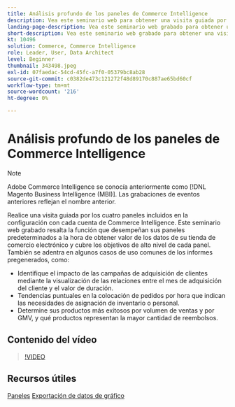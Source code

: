 ```yaml
---
title: Análisis profundo de los paneles de Commerce Intelligence
description: Vea este seminario web para obtener una visita guiada por los cuatro paneles incluidos en la configuración con cada cuenta de Commerce Intelligence.
landing-page-description: Vea este seminario web grabado para obtener una visita guiada por los cuatro paneles incluidos durante la configuración con cada cuenta de Commerce Intelligence.
short-description: Vea este seminario web grabado para obtener una visita guiada por los cuatro paneles incluidos durante la configuración con cada cuenta de Commerce Intelligence.
kt: 10496
solution: Commerce, Commerce Intelligence
role: Leader, User, Data Architect
level: Beginner
thumbnail: 343498.jpeg
exl-id: 07faedac-54cd-45fc-a7f0-05379bc8ab28
source-git-commit: c0382de473c121272f48d89170c887ae65bd60cf
workflow-type: tm+mt
source-wordcount: '216'
ht-degree: 0%

---
```


# Análisis profundo de los paneles de Commerce Intelligence

>[!NOTE]
>
>Adobe Commerce Intelligence se conocía anteriormente como [!DNL Magento Business Intelligence (MBI)]. Las grabaciones de eventos anteriores reflejan el nombre anterior.

Realice una visita guiada por los cuatro paneles incluidos en la configuración con cada cuenta de Commerce Intelligence. Este seminario web grabado resalta la función que desempeñan sus paneles predeterminados a la hora de obtener valor de los datos de su tienda de comercio electrónico y cubre los objetivos de alto nivel de cada panel. También se adentra en algunos casos de uso comunes de los informes pregenerados, como:

- Identifique el impacto de las campañas de adquisición de clientes mediante la visualización de las relaciones entre el mes de adquisición del cliente y el valor de duración.
- Tendencias puntuales en la colocación de pedidos por hora que indican las necesidades de asignación de inventario o personal.
- Determine sus productos más exitosos por volumen de ventas y por GMV, y qué productos representan la mayor cantidad de reembolsos.

## Contenido del vídeo

>[!VIDEO](https://video.tv.adobe.com/v/343498?quality=12&learn=on)

## Recursos útiles

[Paneles](https://experienceleague.adobe.com/docs/commerce-business-intelligence/mbi/build/dashboards/ess-dashboards.html)
[Exportación de datos de gráfico](https://experienceleague.adobe.com/docs/commerce-business-intelligence/mbi/build/share/exp-chart-dash.html)
